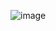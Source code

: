 ![image](https://github.com/JaimeVillalbaO/ISS_AboveYou_API-Intermediate-Day-33/assets/152451848/f22389e6-8707-46be-8fdc-49a10e32bbea)
